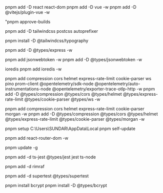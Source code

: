 pnpm add -D react react-dom
pnpm add -D vue -w
pnpm add -D @vitejs/plugin-vue -w

"pnpm approve-builds

pnpm add -D tailwindcss postcss autoprefixer

pnpm install -D @tailwindcss/typography

pnpm add -D @types/express -w

pnpm add jsonwebtoken -w
pnpm add -D @types/jsonwebtoken -w

ioredis
pnpm add ioredis -w

pnpm add compression cors helmet express-rate-limit cookie-parser ws pino prom-client @opentelemetry/sdk-node @opentelemetry/auto-instrumentations-node @opentelemetry/exporter-trace-otlp-http -w
pnpm add -D @types/compression @types/cors @types/helmet @types/express-rate-limit @types/cookie-parser @types/ws -w

pnpm add compression cors helmet express-rate-limit cookie-parser morgan -w
pnpm add -D @types/compression @types/cors @types/helmet @types/express-rate-limit @types/cookie-parser @types/morgan -w


pnpm setup
C:\Users\SUNDAR\AppData\Local
pnpm self-update


pnpm add react-router-dom -w

pnpm update -g

pnpm add -d ts-jest @types/jest jest ts-node

pnpm add -d rimraf

pnpm  add -d supertest @types/supertest

pnpm install bcrypt
pnpm install -D @types/bcrypt